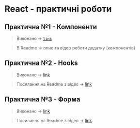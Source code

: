 # React - практичні роботи
## Практична №1 - Компоненти 
> Виконано -> <code style="color : green">[link](https://github.com/koretskyiii/React/tree/main/lab1/piano)</code>

> В Readme -> опис та відео роботи додатку (компонентів)

## Практична №2 - Hooks 
> Виконано -> [link](https://github.com/koretskyiii/React/tree/main/lab2/lab2-hooks/src)

> Посилання на Readme з відео -> [link](https://github.com/koretskyiii/React/tree/542803061578ee876e76ed6bee7f540bef9cac26/lab2/lab2-hooks)

## Практична №3 - Форма
> Виконано -> [link](https://github.com/koretskyiii/React/blob/main/lab3/src/App.jsx)

> Посилання на Readme з відео -> [link](https://github.com/koretskyiii/React/tree/542803061578ee876e76ed6bee7f540bef9cac26/lab3#%D0%BF%D1%80%D0%B0%D0%BA%D1%82%D0%B8%D1%87%D0%BD%D0%B0-%D1%80%D0%BE%D0%B1%D0%BE%D1%82%D0%B0-3---%D1%84%D0%BE%D1%80%D0%BC%D0%B0)
